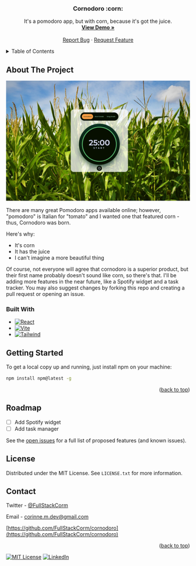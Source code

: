 


<!-- PROJECT LOGO -->
<br />
<div align="center">
  <!-- <a href="https://github.com/FullStackCorm/cornodoro">
    <img src="src/assets/logo.png" align="center" alt="Logo" width="120" height="120">
  </a> -->

  <h3 align="center">Cornodoro :corn: </h3>

  <p align="center">
    It's a pomodoro app, but with corn, because it's got the juice.
    <br />
    <a href="https://cornodoro.netlify.app/"><strong>View Demo »</strong></a>
    <br />
    <br />
    <a href="https://github.com/FullStackCorm/cornodoro/issues">Report Bug</a>
    ·
    <a href="https://github.com/FullStackCorm/cornodoro/issues">Request Feature</a>
  </p>
</div>



<!-- TABLE OF CONTENTS -->
<details>
  <summary>Table of Contents</summary>
  <ol>
    <li>
      <a href="#about-the-project">About The Project</a>
      <ul>
        <li><a href="#built-with">Built With</a></li>
      </ul>
    </li>
    <li>
      <a href="#getting-started">Getting Started</a>
    </li>
    <li><a href="#roadmap">Roadmap</a></li>
    <li><a href="#license">License</a></li>
    <li><a href="#contact">Contact</a></li>
  </ol>
</details>



<!-- ABOUT THE PROJECT -->
## About The Project

[![Cornodoro Screen Shot][cornodoro-screenshot]](src/assets/cornodoro-screenshot.PNG)

There are many great Pomodoro apps available online; however, "pomodoro" is Italian for "tomato" and I wanted one that featured corn - thus, Cornodoro was born.

Here's why:
* It's corn 
* It has the juice
* I can't imagine a more beautiful thing

Of course, not everyone will agree that cornodoro is a superior product, but their first name probably doesn't sound like corn, so there's that. I'll be adding more features in the near future, like a Spotify widget and a task tracker. You may also suggest changes by forking this repo and creating a pull request or opening an issue.



### Built With


* [![React][React.js]][React-url]
* [![Vite][vitejs.dev]][Vite-url]
* [![Tailwind][Tailwindcss.com]][Bootstrap-url]


<!-- GETTING STARTED -->
## Getting Started

To get a local copy up and running, just install npm on your machine:

  ```sh
  npm install npm@latest -g
  ```


<p align="right">(<a href="#readme-top">back to top</a>)</p>

<!-- ROADMAP -->
## Roadmap

- [ ] Add Spotify widget
- [ ] Add task manager

See the [open issues](https://github.com/FullStackCorm/cornodoro/issues) for a full list of proposed features (and known issues).



<!-- LICENSE -->
## License

Distributed under the MIT License. See `LICENSE.txt` for more information.

<!-- CONTACT -->
## Contact

Twitter - [@FullStackCorm](https://twitter.com/FullStackCorm)

Email - corinne.m.dev@gmail.com

[https://github.com/FullStackCorm/cornodoro](https://github.com/FullStackCorm/cornodoro)

<p align="right">(<a href="#readme-top">back to top</a>)</p>




<!-- MARKDOWN LINKS & IMAGES -->
<!-- https://www.markdownguide.org/basic-syntax/#reference-style-links -->
[contributors-shield]: https://img.shields.io/github/contributors/FullStackCorm/cornodoro.svg?style=for-the-badge
[contributors-url]: https://github.com/FullStackCorm/cornodoro/graphs/contributors
[forks-shield]: https://img.shields.io/github/forks/FullStackCorm/cornodoro.svg?style=for-the-badge
[forks-url]: https://github.com/FullStackCorm/cornodoro/network/members
[stars-shield]: https://img.shields.io/github/stars/FullStackCorm/cornodoro.svg?style=for-the-badge
[stars-url]: https://github.com/FullStackCorm/cornodoro/stargazers
[issues-shield]: https://img.shields.io/github/issues/FullStackCorm/cornodoro.svg?style=for-the-badge
[issues-url]: https://github.com/FullStackCorm/cornodoro/issues
[license-shield]: https://img.shields.io/github/license/FullStackCorm/cornodoro.svg?style=for-the-badge
[license-url]: https://github.com/FullStackCorm/cornodoro/blob/master/LICENSE.txt
[linkedin-shield]: https://img.shields.io/badge/-LinkedIn-black.svg?style=for-the-badge&logo=linkedin&colorB=555
[linkedin-url]: https://www.linkedin.com/in/corinne-manon-michael/
[cornodoro-screenshot]: src/assets/cornodoro-screenshot.PNG
[Next.js]: https://img.shields.io/badge/next.js-000000?style=for-the-badge&logo=nextdotjs&logoColor=white
[Next-url]: https://nextjs.org/
[React.js]: https://img.shields.io/badge/React-20232A?style=for-the-badge&logo=react&logoColor=61DAFB
[React-url]: https://reactjs.org/
[Vue.js]: https://img.shields.io/badge/Vue.js-35495E?style=for-the-badge&logo=vuedotjs&logoColor=4FC08D
[Vue-url]: https://vuejs.org/
[Angular.io]: https://img.shields.io/badge/Angular-DD0031?style=for-the-badge&logo=angular&logoColor=white
[Angular-url]: https://angular.io/
[Svelte.dev]: https://img.shields.io/badge/Svelte-4A4A55?style=for-the-badge&logo=svelte&logoColor=FF3E00
[Svelte-url]: https://svelte.dev/
[Laravel.com]: https://img.shields.io/badge/Laravel-FF2D20?style=for-the-badge&logo=laravel&logoColor=white
[Laravel-url]: https://laravel.com
[Bootstrap.com]: https://img.shields.io/badge/Bootstrap-563D7C?style=for-the-badge&logo=bootstrap&logoColor=white
[Bootstrap-url]: https://getbootstrap.com
[JQuery.com]: https://img.shields.io/badge/jQuery-0769AD?style=for-the-badge&logo=jquery&logoColor=white
[JQuery-url]: https://jquery.com
[Vitejs.dev]: https://img.shields.io/badge/Vite-6e329d?style=for-the-badge&logo=vite&logoColor=white
[Vite-url]: https://vitejs.dev/
[Tailwindcss.com]: https://img.shields.io/badge/Tailwind-334155?style=for-the-badge&logo=tailwindcss&logoColor=white
[Tailwind-url]: https://tailwindcss.com/ 


[![MIT License][license-shield]][license-url]
[![LinkedIn][linkedin-shield]][linkedin-url]
